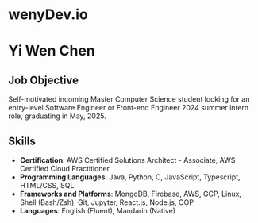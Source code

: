 # wenyDev.io

# Yi Wen Chen

## Job Objective
Self-motivated incoming Master Computer Science student looking for an entry-level Software Engineer or Front-end Engineer 2024 summer intern role, graduating in May, 2025.

## Skills
- **Certification**: AWS Certified Solutions Architect - Associate, AWS Certified Cloud Practitioner
- **Programming Languages**: Java, Python, C, JavaScript, Typescript, HTML/CSS, SQL
- **Frameworks and Platforms**: MongoDB, Firebase, AWS, GCP, Linux, Shell (Bash/Zsh), Git, Jupyter, React.js, Node.js, OOP
- **Languages**: English (Fluent), Mandarin (Native)


